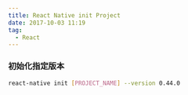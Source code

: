 ```yaml
---
title: React Native init Project
date: 2017-10-03 11:19
tag:
  - React
---
```


### 初始化指定版本

```bash
react-native init [PROJECT_NAME] --version 0.44.0
```

